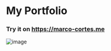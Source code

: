 # My Portfolio
### Try it on https://marco-cortes.me

![image](https://user-images.githubusercontent.com/84252964/162650572-3500c4c8-6970-41a2-931f-a2c96c11c1fe.png)
